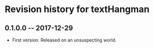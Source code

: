 # Revision history for textHangman

## 0.1.0.0  -- 2017-12-29

* First version. Released on an unsuspecting world.
